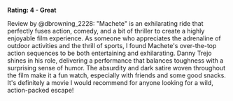**Rating: 4 - Great** 

Review by @dbrowning_2228: "Machete" is an exhilarating ride that perfectly fuses action, comedy, and a bit of thriller to create a highly enjoyable film experience. As someone who appreciates the adrenaline of outdoor activities and the thrill of sports, I found Machete's over-the-top action sequences to be both entertaining and exhilarating. Danny Trejo shines in his role, delivering a performance that balances toughness with a surprising sense of humor. The absurdity and dark satire woven throughout the film make it a fun watch, especially with friends and some good snacks. It's definitely a movie I would recommend for anyone looking for a wild, action-packed escape!